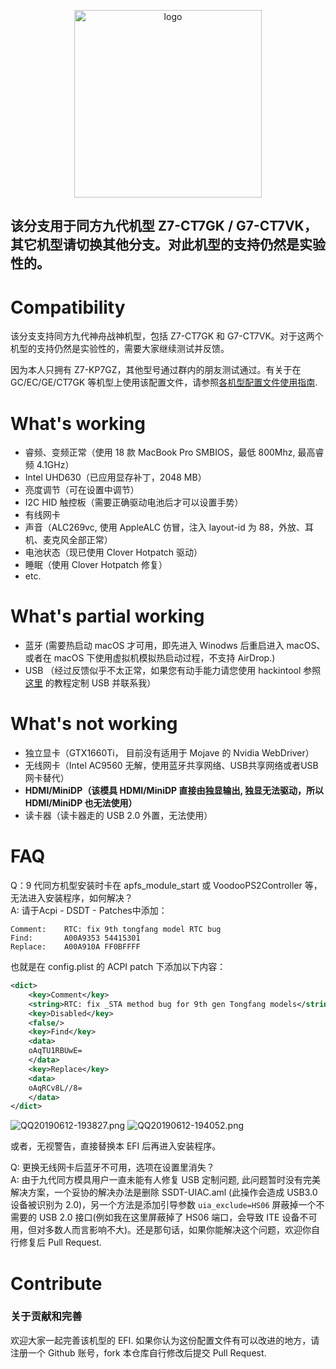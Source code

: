 <p align="center">

<img src="https://ws2.sinaimg.cn/large/9f1137b1gy1g1hg3epia2j20n505jt9q.jpg" width="300px" alt="logo">


<h2>该分支用于同方九代机型 Z7-CT7GK / G7-CT7VK，其它机型请切换其他分支。对此机型的支持仍然是实验性的。</h2>

# Compatibility

该分支支持同方九代神舟战神机型，包括 Z7-CT7GK 和 G7-CT7VK。对于这两个机型的支持仍然是实验性的，需要大家继续测试并反馈。

因为本人只拥有 Z7-KP7GZ，其他型号通过群内的朋友测试通过。有关于在 GC/EC/GE/CT7GK 等机型上使用该配置文件，请参照[各机型配置文件使用指南](https://github.com/kirainmoe/hasee-z7-kp7gz-macos/wiki/%E5%90%84%E6%9C%BA%E5%9E%8B%E9%85%8D%E7%BD%AE%E6%96%87%E4%BB%B6%E4%BD%BF%E7%94%A8%E6%8C%87%E5%8D%97).

# What's working

- 睿频、变频正常（使用 18 款 MacBook Pro SMBIOS，最低 800Mhz, 最高睿频 4.1GHz）
- Intel UHD630（已应用显存补丁，2048 MB）
- 亮度调节（可在设置中调节）
- I2C HID 触控板（需要正确驱动电池后才可以设置手势）
- 有线网卡
- 声音（ALC269vc, 使用 AppleALC 仿冒，注入 layout-id 为 88，外放、耳机、麦克风全部正常）
- 电池状态（现已使用 Clover Hotpatch 驱动）
- 睡眠（使用 Clover Hotpatch 修复）
- etc.

# What's partial working

- 蓝牙 (需要热启动 macOS 才可用，即先进入 Winodws 后重启进入 macOS、或者在 macOS 下使用虚拟机模拟热启动过程，不支持 AirDrop.)
- USB （经过反馈似乎不太正常，如果您有动手能力请您使用 hackintool 参照 [这里](https://blog.daliansky.net/Intel-FB-Patcher-USB-Custom-Video.html) 的教程定制 USB 并联系我）

# What's not working

- 独立显卡（GTX1660Ti， 目前没有适用于 Mojave 的 Nvidia WebDriver）
- 无线网卡（Intel AC9560 无解，使用蓝牙共享网络、USB共享网络或者USB网卡替代）
- **HDMI/MiniDP（该模具 HDMI/MiniDP 直接由独显输出, 独显无法驱动，所以 HDMI/MiniDP 也无法使用）**
- 读卡器（读卡器走的 USB 2.0 外置，无法使用）


# FAQ

Q：9 代同方机型安装时卡在 apfs_module_start 或 VoodooPS2Controller 等，无法进入安装程序，如何解决？  
A: 请于Acpi - DSDT - Patches中添加：

```
Comment: 	RTC: fix 9th tongfang model RTC bug
Find: 		A00A9353 54415301
Replace: 	A00A910A FF0BFFFF
```

也就是在 config.plist 的 ACPI  patch 下添加以下内容：

```xml
<dict>
    <key>Comment</key>
    <string>RTC: fix _STA method bug for 9th gen Tongfang models</string>
    <key>Disabled</key>
    <false/>
    <key>Find</key>
    <data>
    oAqTU1RBUwE=
    </data>
    <key>Replace</key>
    <data>
    oAqRCv8L//8=
    </data>
</dict>
```

![QQ20190612-193827.png](https://i.loli.net/2019/06/12/5d00e5020976b79013.png)
![QQ20190612-194052.png](https://i.loli.net/2019/06/12/5d00e5027d26763392.png)

或者，无视警告，直接替换本 EFI 后再进入安装程序。

Q: 更换无线网卡后蓝牙不可用，选项在设置里消失？  
A: 由于九代同方模具用户一直未能有人修复 USB 定制问题, 此问题暂时没有完美解决方案，一个妥协的解决办法是删除 SSDT-UIAC.aml (此操作会造成 USB3.0 设备被识别为 2.0)，另一个方法是添加引导参数 `uia_exclude=HS06` 屏蔽掉一个不需要的 USB 2.0 接口(例如我在这里屏蔽掉了 HS06 端口，会导致 ITE 设备不可用，但对多数人而言影响不大)。还是那句话，如果你能解决这个问题，欢迎你自行修复后 Pull Request.

# Contribute

### 关于贡献和完善

欢迎大家一起完善该机型的 EFI. 如果你认为这份配置文件有可以改进的地方，请注册一个 Github 账号，fork 本仓库自行修改后提交 Pull Request.
